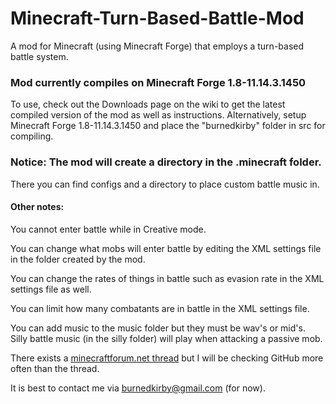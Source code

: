 Minecraft-Turn-Based-Battle-Mod
===============================

A mod for Minecraft (using Minecraft Forge) that employs a turn-based battle system.


### Mod currently compiles on Minecraft Forge 1.8-11.14.3.1450


To use, check out the Downloads page on the wiki to get the latest compiled version of the mod as well as instructions.
Alternatively, setup Minecraft Forge 1.8-11.14.3.1450 and place the "burnedkirby" folder in src for compiling.


### Notice: The mod will create a directory in the .minecraft folder.
There you can find configs and a directory to place custom battle music in.

#### Other notes:

You cannot enter battle while in Creative mode.

You can change what mobs will enter battle by editing the XML settings file in the folder created by the mod.

You can change the rates of things in battle such as evasion rate in the XML settings file as well.

You can limit how many combatants are in battle in the XML settings file.

You can add music to the music folder but they must be wav's or mid's.  
Silly battle music (in the silly folder) will play when attacking a passive mob.



There exists a [minecraftforum.net thread](http://www.minecraftforum.net/topic/1894841-turn-based-minecraft/) but I will be checking GitHub more often than the thread.

It is best to contact me via burnedkirby@gmail.com (for now).
